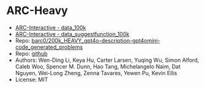 # ARC-Heavy

- [ARC-Interactive - data_100k](https://neoneye.github.io/arc/?dataset=ARC-Heavy-a)
- [ARC-Interactive - data_suggestfunction_100k](https://neoneye.github.io/arc/?dataset=ARC-Heavy-b)
- Repo: [barc0/200k_HEAVY_gpt4o-description-gpt4omini-code_generated_problems](https://huggingface.co/datasets/barc0/200k_HEAVY_gpt4o-description-gpt4omini-code_generated_problems)
- Repo: [github](https://github.com/xu3kev/BARC)
- Authors: Wen-Ding Li, Keya Hu, Carter Larsen, Yuqing Wu, Simon Alford, Caleb Woo, Spencer M. Dunn, Hao Tang, Michelangelo Naim, Dat Nguyen, Wei-Long Zheng,
Zenna Tavares, Yewen Pu, Kevin Ellis
- License: MIT
